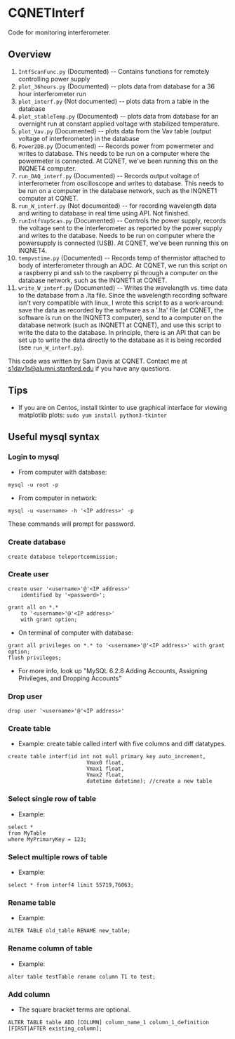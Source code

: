 # CQNETInterf
Code for monitoring interferometer.

## Overview
1. `IntfScanFunc.py` (Documented) -- Contains functions for remotely controlling power supply
2. `plot_36hours.py` (Documented) -- plots data from database for a 36 hour interferometer run
3. `plot_interf.py` (Not documented) -- plots data from a table in the database
4. `plot_stableTemp.py` (Documented) -- plots data from database for an overnight run at constant applied voltage with stabilized temperature.
5. `plot_Vav.py` (Documented) -- plots data from the Vav table (output voltage of interferometer) in the database
6. `Power2DB.py` (Documented) -- Records power from powermeter and writes to database. This needs to be run on a computer where the powermeter is connected. At CQNET, we've been running this on the INQNET4 computer.
7. `run_DAQ_interf.py` (Documented) -- Records output voltage of interferometer from oscilloscope and writes to database. This needs to be run on a computer in the database network, such as the INQNET1 computer at CQNET.
8. `run_W_interf.py` (Not documented) -- for recording wavelength data and writing to database in real time using API. Not finished.
9. `runIntfVapScan.py` (Documented) -- Controls the power supply, records the voltage sent to the interferometer as reported by the power supply and writes to the database. Needs to be run on computer where the powersupply is connected (USB). At CQNET, we've been running this on INQNET4.
10. `tempvstime.py` (Documented) -- Records temp of thermistor attached to body of interferometer through an ADC. At CQNET, we run this script on a raspberry pi and ssh to the raspberry pi through a computer on the database network, such as the INQNET1 at CQNET.
11. `write_W_interf.py` (Documented) -- Writes the wavelength vs. time data to the database from a .lta file.  Since the wavelength recording software isn't very compatible with linux, I wrote this script to as a work-around: save the data as recorded by the software as a '.lta' file (at CQNET, the software is run on the INQNET3 computer), send to a computer on the database network (such as INQNET1 at CQNET), and use this script to write the data to the database. In principle, there is an API that can be set up to write the data directly to the database as it is being recorded (see `run_W_interf.py`).

This code was written by Sam Davis at CQNET. Contact me at s1dav1s@alumni.stanford.edu if you have any questions.

## Tips
* If you are on Centos, install tkinter to use graphical interface for viewing matplotlib plots:
`sudo yum install python3-tkinter`

## Useful mysql syntax

### Login to mysql
* From computer with database:
```
mysql -u root -p
```

* From computer in network:
```
mysql -u <username> -h '<IP address>' -p
```

These commands will prompt for password.

### Create database
```create database teleportcommission;```

### Create user
```
create user '<username>'@'<IP address>' 
	identified by '<password>';

grant all on *.*
	to '<username>'@'<IP address>'  
	with grant option;
```
* On terminal of computer with database:

```
grant all privileges on *.* to '<username>'@'<IP address>' with grant option;
flush privileges;
```

* For more info, look up "MySQL 6.2.8 Adding Accounts, Assigning Privileges, and Dropping Accounts"
### Drop user

```
drop user '<username>'@'<IP address>'
```


### Create table
* Example: create table called interf with five columns and diff datatypes.

```
create table interf(id int not null primary key auto_increment, 
                         Vmax0 float, 
                         Vmax1 float, 
                         Vmax2 float, 
                         datetime datetime); //create a new table
```

### Select single row of table
* Example:

```
select *
from MyTable
where MyPrimaryKey = 123;
```


### Select multiple rows of table
* Example:

```
select * from interf4 limit 55719,76063;
```

### Rename table
* Example:

```
ALTER TABLE old_table RENAME new_table; 
```


### Rename column of table
* Example:

```
alter table testTable rename column T1 to test; 
```

### Add column
* The square bracket terms are optional.

```
ALTER TABLE table ADD [COLUMN] column_name_1 column_1_definition [FIRST|AFTER existing_column]; 
```

